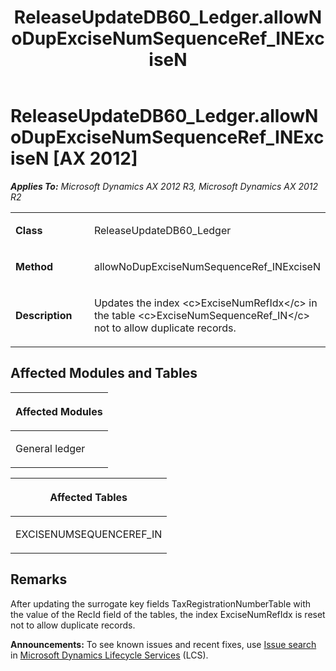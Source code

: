 ﻿---
title: ReleaseUpdateDB60_Ledger.allowNoDupExciseNumSequenceRef_INExciseN
TOCTitle: ReleaseUpdateDB60_Ledger.allowNoDupExciseNumSequenceRef_INExciseN
ms:assetid: 4843e946-e9f6-2040-514f-6fd5c21db774
ms:mtpsurl: https://msdn.microsoft.com/en-us/library/JJ685326(v=AX.60)
ms:contentKeyID: 49708020
ms.date: 05/18/2015
mtps_version: v=AX.60
---

# ReleaseUpdateDB60\_Ledger.allowNoDupExciseNumSequenceRef\_INExciseN [AX 2012]


_**Applies To:** Microsoft Dynamics AX 2012 R3, Microsoft Dynamics AX 2012 R2_

<table>
<colgroup>
<col style="width: 50%" />
<col style="width: 50%" />
</colgroup>
<tbody>
<tr class="odd">
<td><p><strong>Class</strong></p></td>
<td><p>ReleaseUpdateDB60_Ledger</p></td>
</tr>
<tr class="even">
<td><p><strong>Method</strong></p></td>
<td><p>allowNoDupExciseNumSequenceRef_INExciseN</p></td>
</tr>
<tr class="odd">
<td><p><strong>Description</strong></p></td>
<td><p>Updates the index &lt;c&gt;ExciseNumRefIdx&lt;/c&gt; in the table &lt;c&gt;ExciseNumSequenceRef_IN&lt;/c&gt; not to allow duplicate records.</p></td>
</tr>
</tbody>
</table>


## Affected Modules and Tables

<table>
<colgroup>
<col style="width: 100%" />
</colgroup>
<thead>
<tr class="header">
<th><p>Affected Modules</p></th>
</tr>
</thead>
<tbody>
<tr class="odd">
<td><p>General ledger</p></td>
</tr>
</tbody>
</table>


<table>
<colgroup>
<col style="width: 100%" />
</colgroup>
<thead>
<tr class="header">
<th><p>Affected Tables</p></th>
</tr>
</thead>
<tbody>
<tr class="odd">
<td><p>EXCISENUMSEQUENCEREF_IN</p></td>
</tr>
</tbody>
</table>


## Remarks

After updating the surrogate key fields TaxRegistrationNumberTable with the value of the RecId field of the tables, the index ExciseNumRefIdx is reset not to allow duplicate records.

  
**Announcements:** To see known issues and recent fixes, use [Issue search](http://go.microsoft.com/fwlink/?linkid=389258) in [Microsoft Dynamics Lifecycle Services](http://go.microsoft.com/fwlink/?linkid=306505) (LCS).

